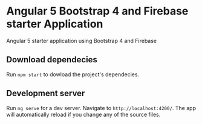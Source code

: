 # Angular 5 Bootstrap 4 and Firebase starter Application

Angular 5 starter application using Bootstrap 4 and Firebase

## Download dependecies

Run `npm start` to dowload the project's dependecies.

## Development server

Run `ng serve` for a dev server. Navigate to `http://localhost:4200/`. The app will automatically reload if you change any of the source files.


